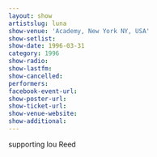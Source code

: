 ```yaml
---
layout: show
artistslug: luna
show-venue: 'Academy, New York NY, USA'
show-setlist: 
show-date: 1996-03-31
category: 1996
show-radio: 
show-lastfm: 
show-cancelled: 
performers: 
facebook-event-url: 
show-poster-url: 
show-ticket-url: 
show-venue-website: 
show-additional: 
---
```


supporting lou Reed